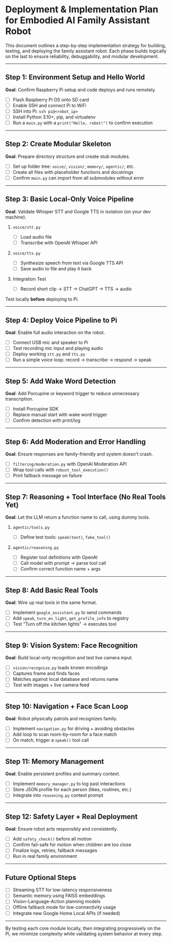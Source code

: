 # Deployment & Implementation Plan for Embodied AI Family Assistant Robot

This document outlines a step-by-step implementation strategy for building, testing, and deploying the family assistant robot. Each phase builds logically on the last to ensure reliability, debuggability, and modular development.

---

## Step 1: Environment Setup and Hello World

**Goal**: Confirm Raspberry Pi setup and code deploys and runs remotely.

* [ ] Flash Raspberry Pi OS onto SD card
* [ ] Enable SSH and connect Pi to WiFi
* [ ] SSH into Pi: `ssh pi@<robot_ip>`
* [ ] Install Python 3.10+, pip, and virtualenv
* [ ] Run a `main.py` with a `print("Hello, robot!")` to confirm execution

---

## Step 2: Create Modular Skeleton

**Goal**: Prepare directory structure and create stub modules.

* [ ] Set up folder tree: `voice/`, `vision/`, `memory/`, `agentic/`, etc.
* [ ] Create all files with placeholder functions and docstrings
* [ ] Confirm `main.py` can import from all submodules without error

---

## Step 3: Basic Local-Only Voice Pipeline

**Goal**: Validate Whisper STT and Google TTS in isolation (on your dev machine).

1. `voice/stt.py`

   * [ ] Load audio file
   * [ ] Transcribe with OpenAI Whisper API
2. `voice/tts.py`

   * [ ] Synthesize speech from text via Google TTS API
   * [ ] Save audio to file and play it back
3. Integration Test

   * [ ] Record short clip → STT → ChatGPT → TTS → audio

Test locally **before** deploying to Pi.

---

## Step 4: Deploy Voice Pipeline to Pi

**Goal**: Enable full audio interaction on the robot.

* [ ] Connect USB mic and speaker to Pi
* [ ] Test recording mic input and playing audio
* [ ] Deploy working `stt.py` and `tts.py`
* [ ] Run a simple voice loop: record → transcribe → respond → speak

---

## Step 5: Add Wake Word Detection

**Goal**: Add Porcupine or keyword trigger to reduce unnecessary transcription.

* [ ] Install Porcupine SDK
* [ ] Replace manual start with wake word trigger
* [ ] Confirm detection with print/log

---

## Step 6: Add Moderation and Error Handling

**Goal**: Ensure responses are family-friendly and system doesn't crash.

* [ ] `filtering/moderation.py` with OpenAI Moderation API
* [ ] Wrap tool calls with `robust_tool_execution()`
* [ ] Print fallback message on failure

---

## Step 7: Reasoning + Tool Interface (No Real Tools Yet)

**Goal**: Let the LLM return a function name to call, using dummy tools.

1. `agentic/tools.py`

   * [ ] Define test tools: `speak(text)`, `fake_tool()`
2. `agentic/reasoning.py`

   * [ ] Register tool definitions with OpenAI
   * [ ] Call model with prompt → parse tool call
   * [ ] Confirm correct function name + args

---

## Step 8: Add Basic Real Tools

**Goal**: Wire up real tools in the same format.

* [ ] Implement `google_assistant.py` to send commands
* [ ] Add `speak`, `turn_on_light`, `get_profile_info` to registry
* [ ] Test "Turn off the kitchen lights" → executes tool

---

## Step 9: Vision System: Face Recognition

**Goal**: Build local-only recognition and test live camera input.

* [ ] `vision/recognize.py` loads known encodings
* [ ] Captures frame and finds faces
* [ ] Matches against local database and returns name
* [ ] Test with images + live camera feed

---

## Step 10: Navigation + Face Scan Loop

**Goal**: Robot physically patrols and recognizes family.

* [ ] Implement `navigation.py` for driving + avoiding obstacles
* [ ] Add loop to scan room-by-room for a face match
* [ ] On match, trigger a `speak()` tool call

---

## Step 11: Memory Management

**Goal**: Enable persistent profiles and summary context.

* [ ] Implement `memory_manager.py` to log past interactions
* [ ] Store JSON profile for each person (likes, routines, etc.)
* [ ] Integrate into `reasoning.py` context prompt

---

## Step 12: Safety Layer + Real Deployment

**Goal**: Ensure robot acts responsibly and consistently.

* [ ] Add `safety_check()` before all motion
* [ ] Confirm fail-safe for motion when children are too close
* [ ] Finalize logs, retries, fallback messages
* [ ] Run in real family environment

---

## Future Optional Steps

* [ ] Streaming STT for low-latency responsiveness
* [ ] Semantic memory using FAISS embeddings
* [ ] Vision-Language-Action planning models
* [ ] Offline fallback mode for low-connectivity usage
* [ ] Integrate new Google Home Local APIs (if needed)

---

By testing each core module locally, then integrating progressively on the Pi, we minimize complexity while validating system behavior at every step.
